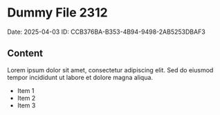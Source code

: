 # Dummy File 2312

Date: 2025-04-03
ID: CCB376BA-B353-4B94-9498-2AB5253DBAF3

## Content

Lorem ipsum dolor sit amet, consectetur adipiscing elit.
Sed do eiusmod tempor incididunt ut labore et dolore magna aliqua.

* Item 1
* Item 2
* Item 3

